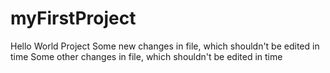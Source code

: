 # myFirstProject
Hello World Project
Some new changes in file, which shouldn't be edited in time 
Some other changes in file, which shouldn't be edited in time
